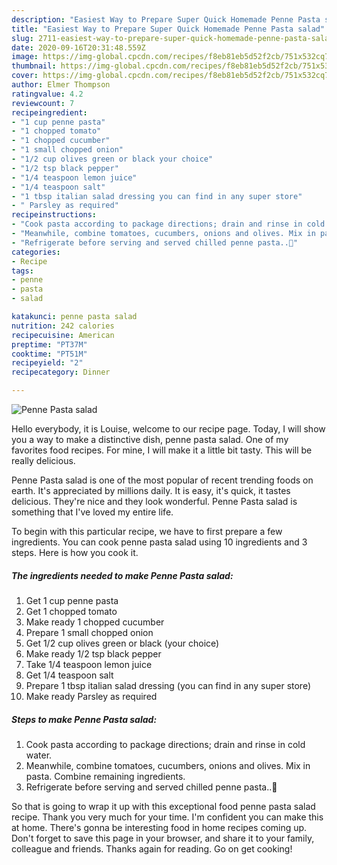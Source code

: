 ```yaml
---
description: "Easiest Way to Prepare Super Quick Homemade Penne Pasta salad"
title: "Easiest Way to Prepare Super Quick Homemade Penne Pasta salad"
slug: 2711-easiest-way-to-prepare-super-quick-homemade-penne-pasta-salad
date: 2020-09-16T20:31:48.559Z
image: https://img-global.cpcdn.com/recipes/f8eb81eb5d52f2cb/751x532cq70/penne-pasta-salad-recipe-main-photo.jpg
thumbnail: https://img-global.cpcdn.com/recipes/f8eb81eb5d52f2cb/751x532cq70/penne-pasta-salad-recipe-main-photo.jpg
cover: https://img-global.cpcdn.com/recipes/f8eb81eb5d52f2cb/751x532cq70/penne-pasta-salad-recipe-main-photo.jpg
author: Elmer Thompson
ratingvalue: 4.2
reviewcount: 7
recipeingredient:
- "1 cup penne pasta"
- "1 chopped tomato"
- "1 chopped cucumber"
- "1 small chopped onion"
- "1/2 cup olives green or black your choice"
- "1/2 tsp black pepper"
- "1/4 teaspoon lemon juice"
- "1/4 teaspoon salt"
- "1 tbsp italian salad dressing you can find in any super store"
- " Parsley as required"
recipeinstructions:
- "Cook pasta according to package directions; drain and rinse in cold water."
- "Meanwhile, combine tomatoes, cucumbers, onions and olives. Mix in pasta. Combine remaining ingredients."
- "Refrigerate before serving and served chilled penne pasta..🤩"
categories:
- Recipe
tags:
- penne
- pasta
- salad

katakunci: penne pasta salad 
nutrition: 242 calories
recipecuisine: American
preptime: "PT37M"
cooktime: "PT51M"
recipeyield: "2"
recipecategory: Dinner

---
```



![Penne Pasta salad](https://img-global.cpcdn.com/recipes/f8eb81eb5d52f2cb/751x532cq70/penne-pasta-salad-recipe-main-photo.jpg)

Hello everybody, it is Louise, welcome to our recipe page. Today, I will show you a way to make a distinctive dish, penne pasta salad. One of my favorites food recipes. For mine, I will make it a little bit tasty. This will be really delicious.



Penne Pasta salad is one of the most popular of recent trending foods on earth. It's appreciated by millions daily. It is easy, it's quick, it tastes delicious. They're nice and they look wonderful. Penne Pasta salad is something that I've loved my entire life.


To begin with this particular recipe, we have to first prepare a few ingredients. You can cook penne pasta salad using 10 ingredients and 3 steps. Here is how you cook it.

<!--inarticleads1-->

##### The ingredients needed to make Penne Pasta salad:

1. Get 1 cup penne pasta
1. Get 1 chopped tomato
1. Make ready 1 chopped cucumber
1. Prepare 1 small chopped onion
1. Get 1/2 cup olives green or black (your choice)
1. Make ready 1/2 tsp black pepper
1. Take 1/4 teaspoon lemon juice
1. Get 1/4 teaspoon salt
1. Prepare 1 tbsp italian salad dressing (you can find in any super store)
1. Make ready  Parsley as required




<!--inarticleads2-->

##### Steps to make Penne Pasta salad:

1. Cook pasta according to package directions; drain and rinse in cold water.
1. Meanwhile, combine tomatoes, cucumbers, onions and olives. Mix in pasta. Combine remaining ingredients.
1. Refrigerate before serving and served chilled penne pasta..🤩




So that is going to wrap it up with this exceptional food penne pasta salad recipe. Thank you very much for your time. I'm confident you can make this at home. There's gonna be interesting food in home recipes coming up. Don't forget to save this page in your browser, and share it to your family, colleague and friends. Thanks again for reading. Go on get cooking!
